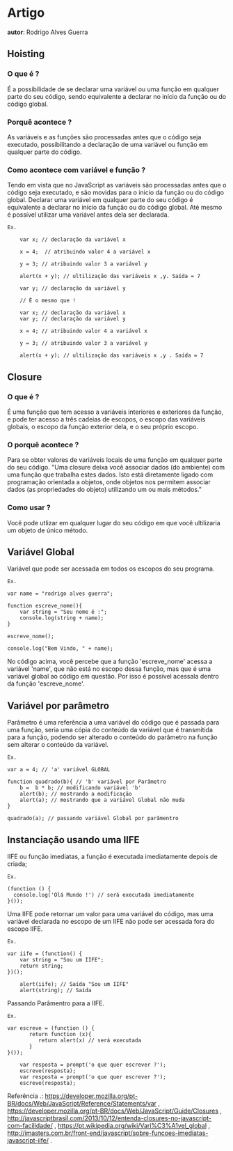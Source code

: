 # Artigo
**autor**: Rodrigo Alves Guerra

## Hoisting

### O que é ?

É a possibilidade de se declarar uma variável ou uma função em qualquer parte do seu código, 
sendo equivalente a declarar no início da função ou do código global.

### Porquê acontece ?

As variáveis e as funções são processadas antes que o código seja executado, 
possibilitando a declaração de uma variável ou função em qualquer parte do código.

### Como acontece com variável e função ?

Tendo em vista que no JavaScript as variáveis são processadas antes que o código seja executado, 
e são movidas para o inicio da função ou do código global.
Declarar uma variável em qualquer parte do seu código é equivalente a declarar no início da função ou do código global.
Até mesmo é possível utilizar uma variável antes dela ser declarada.

	Ex.

		var x; // declaração da variável x 

		x = 4;	// atribuindo valor 4 a variável x

		y = 3; // atribuindo valor 3 a variável y

		alert(x + y); // ultilização das variáveis x ,y. Saída = 7

		var y; // declaração da variável y

		// È o mesmo que !

		var x; // declaração da variável x
		var y; // declaração da variável y

		x = 4; // atribuindo valor 4 a variável x

		y = 3; // atribuindo valor 3 a variável y

		alert(x + y); // ultilização das variáveis x ,y . Saída = 7


## Closure

### O que é ?

É uma função que tem acesso a variáveis interiores e exteriores da função, 
e pode ter acesso a três cadeias de escopos, o escopo das variáveis globais, 
o escopo da função exterior dela, e o seu próprio escopo.

### O porquê acontece ?   

Para se obter valores de variáveis locais de uma função em qualquer parte do seu código. 
"Uma closure deixa você associar dados (do ambiente) com uma função que trabalha estes dados. 
 Isto está diretamente ligado com programação orientada a objetos,
 onde objetos nos permitem associar dados (as propriedades do objeto) utilizando um ou mais métodos."

### Como usar ? 

Vocẽ pode utlizar em qualquer lugar do seu código em que você ultilizaria um objeto de único método.

## Variável Global

Variável que pode ser acessada em todos os escopos do seu programa.
	
	Ex. 

	var name = "rodrigo alves guerra";

	function escreve_nome(){
		var string = "Seu nome é :";
		console.log(string + name);			
	}

	escreve_nome();

	console.log("Bem Vindo, " + name);

No código acima, você percebe que a função 'escreve_nome' acessa a variável 'name', 
que não está no escopo dessa função, mas que é uma variável global ao código em questão.
Por isso é possível acessala dentro da função 'escreve_nome'.

## Variável por parâmetro

Parâmetro é uma referência a uma variável do código que é passada para uma função, 
seria uma cópia do conteúdo da variável que é transmitida para a função, 
podendo ser alterado o conteúdo do parâmetro na função sem alterar o conteúdo da variável.

	Ex. 

	var a = 4; // 'a' variável GLOBAL

	function quadrado(b){ // 'b' variável por Parâmetro 
		b =  b * b; // modificando variável 'b' 
		alert(b); // mostrando a modificação
		alert(a); // mostrando que a variável Global não muda			
	}

	quadrado(a); // passando variável Global por parâmentro

## Instanciação usando uma IIFE

IIFE  ou  função imediatas, a função é executada imediatamente depois de criada;

	Ex.

	(function () {
	  console.log('Olá Mundo !') // será executada imediatamente	
	}());

Uma IIFE pode retornar um valor para uma variável do código, 
mas uma variável declarada no escopo de um IIFE não pode ser acessada fora do escopo IIFE.
	
	Ex.

	var iife = (function() { 
		var string = "Sou um IIFE";
		return string; 
	})();

        alert(iife); // Saída "Sou um IIFE"
        alert(string); // Saída 

	

Passando Parâmentro para a IIFE.
	
	Ex.
	
	var escreve = (function () {
           return function (x){
	          return alert(x) // será executada 	
           }
	}());

        var resposta = prompt('o que quer escrever ?');
        escreve(resposta);
        var resposta = prompt('o que quer escrever ?');
        escreve(resposta);

Referência .: https://developer.mozilla.org/pt-BR/docs/Web/JavaScript/Reference/Statements/var ,  https://developer.mozilla.org/pt-BR/docs/Web/JavaScript/Guide/Closures , http://javascriptbrasil.com/2013/10/12/entenda-closures-no-javascript-com-facilidade/ , https://pt.wikipedia.org/wiki/Vari%C3%A1vel_global , http://imasters.com.br/front-end/javascript/sobre-funcoes-imediatas-javascript-iife/ .

